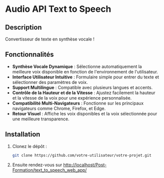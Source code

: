 # Audio API Text to Speech

## Description

Convertisseur de texte en synthèse vocale !

## Fonctionnalités

- **Synthèse Vocale Dynamique** : Sélectionne automatiquement la meilleure voix disponible en fonction de l'environnement de l'utilisateur.
- **Interface Utilisateur Intuitive** : Formulaire simple pour entrer du texte et sélectionner des paramètres de voix.
- **Support Multilingue** : Compatible avec plusieurs langues et accents.
- **Contrôle de la Hauteur et de la Vitesse** : Ajustez facilement la hauteur et la vitesse de la voix pour une expérience personnalisée.
- **Compatibilité Multi-Navigateurs** : Fonctionne sur les principaux navigateurs comme Chrome, Firefox, et Edge.
- **Retour Visuel** : Affiche les voix disponibles et la voix sélectionnée pour une meilleure transparence.

## Installation

1. Clonez le dépôt :

   ```bash
   git clone https://github.com/votre-utilisateur/votre-projet.git
    ```

2. Ensuite rendez-vous sur <http://localhost/Post-Formation/text_to_speech_web_app/>
